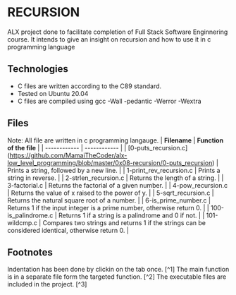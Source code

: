 # RECURSION

ALX project done to facilitate completion of Full Stack Software Enginnering course. It intends to give an insight on recursion and how to use it in c programming language

## Technologies
* C files are written according to the C89 standard.
* Tested on Ubuntu 20.04
* C files are compiled using gcc -Wall -pedantic -Werror -Wextra
## Files

Note: All file are written in c programming langauge.
| **Filename** | **Function of the file** |
| ------------ | ------------ |
| [0-puts_recursion.c] (https://github.com/MamaiTheCoder/alx-low_level_programming/blob/master/0x08-recursion/0-puts_recursion) | Prints a string, followed by a new line. |
| 1-print_rev_recursion.c | Prints a string in reverse. |
| 2-strlen_recursion.c | Returns the length of a string. |
| 3-factorial.c | Returns the factorial of a given number. |
| 4-pow_recursion.c | Returns the value of x raised to the power of y. |
| 5-sqrt_recursion.c | Returns the natural square root of a number. |
| 6-is_prime_number.c | Returns 1 if the input integer is a prime number, otherwise return 0. |
| 100-is_palindrome.c | Returns 1 if a string is a palindrome and 0 if not. |
| 101-wildcmp.c | Compares two strings and returns 1 if the strings can be considered identical, otherwise return 0. |
## Footnotes
Indentation has been done by clickin on the tab once. [^1]
The main function is in a separate file form the targeted function. [^2]
The executable files are included in the project. [^3]
